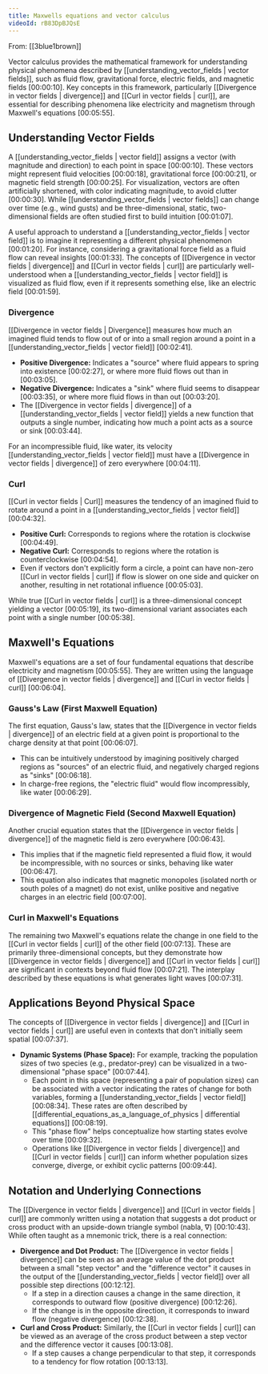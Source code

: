 ```yaml
---
title: Maxwells equations and vector calculus
videoId: rB83DpBJQsE
---
```


From: [[3blue1brown]] <br/> 

Vector calculus provides the mathematical framework for understanding physical phenomena described by [[understanding_vector_fields | vector fields]], such as fluid flow, gravitational force, electric fields, and magnetic fields <a class="yt-timestamp" data-t="00:00:10">[00:00:10]</a>. Key concepts in this framework, particularly [[Divergence in vector fields | divergence]] and [[Curl in vector fields | curl]], are essential for describing phenomena like electricity and magnetism through Maxwell's equations <a class="yt-timestamp" data-t="00:05:55">[00:05:55]</a>.

## Understanding Vector Fields
A [[understanding_vector_fields | vector field]] assigns a vector (with magnitude and direction) to each point in space <a class="yt-timestamp" data-t="00:00:10">[00:00:10]</a>. These vectors might represent fluid velocities <a class="yt-timestamp" data-t="00:00:18">[00:00:18]</a>, gravitational force <a class="yt-timestamp" data-t="00:00:21">[00:00:21]</a>, or magnetic field strength <a class="yt-timestamp" data-t="00:00:25">[00:00:25]</a>. For visualization, vectors are often artificially shortened, with color indicating magnitude, to avoid clutter <a class="yt-timestamp" data-t="00:00:30">[00:00:30]</a>. While [[understanding_vector_fields | vector fields]] can change over time (e.g., wind gusts) and be three-dimensional, static, two-dimensional fields are often studied first to build intuition <a class="yt-timestamp" data-t="00:01:07">[00:01:07]</a>.

A useful approach to understand a [[understanding_vector_fields | vector field]] is to imagine it representing a different physical phenomenon <a class="yt-timestamp" data-t="00:01:20">[00:01:20]</a>. For instance, considering a gravitational force field as a fluid flow can reveal insights <a class="yt-timestamp" data-t="00:01:33">[00:01:33]</a>. The concepts of [[Divergence in vector fields | divergence]] and [[Curl in vector fields | curl]] are particularly well-understood when a [[understanding_vector_fields | vector field]] is visualized as fluid flow, even if it represents something else, like an electric field <a class="yt-timestamp" data-t="00:01:59">[00:01:59]</a>.

### Divergence
[[Divergence in vector fields | Divergence]] measures how much an imagined fluid tends to flow out of or into a small region around a point in a [[understanding_vector_fields | vector field]] <a class="yt-timestamp" data-t="00:02:41">[00:02:41]</a>.
*   **Positive Divergence:** Indicates a "source" where fluid appears to spring into existence <a class="yt-timestamp" data-t="00:02:27">[00:02:27]</a>, or where more fluid flows out than in <a class="yt-timestamp" data-t="00:03:05">[00:03:05]</a>.
*   **Negative Divergence:** Indicates a "sink" where fluid seems to disappear <a class="yt-timestamp" data-t="00:03:35">[00:03:35]</a>, or where more fluid flows in than out <a class="yt-timestamp" data-t="00:03:20">[00:03:20]</a>.
*   The [[Divergence in vector fields | divergence]] of a [[understanding_vector_fields | vector field]] yields a new function that outputs a single number, indicating how much a point acts as a source or sink <a class="yt-timestamp" data-t="00:03:44">[00:03:44]</a>.

For an incompressible fluid, like water, its velocity [[understanding_vector_fields | vector field]] must have a [[Divergence in vector fields | divergence]] of zero everywhere <a class="yt-timestamp" data-t="00:04:11">[00:04:11]</a>.

### Curl
[[Curl in vector fields | Curl]] measures the tendency of an imagined fluid to rotate around a point in a [[understanding_vector_fields | vector field]] <a class="yt-timestamp" data-t="00:04:32">[00:04:32]</a>.
*   **Positive Curl:** Corresponds to regions where the rotation is clockwise <a class="yt-timestamp" data-t="00:04:49">[00:04:49]</a>.
*   **Negative Curl:** Corresponds to regions where the rotation is counterclockwise <a class="yt-timestamp" data-t="00:04:54">[00:04:54]</a>.
*   Even if vectors don't explicitly form a circle, a point can have non-zero [[Curl in vector fields | curl]] if flow is slower on one side and quicker on another, resulting in net rotational influence <a class="yt-timestamp" data-t="00:05:03">[00:05:03]</a>.

While true [[Curl in vector fields | curl]] is a three-dimensional concept yielding a vector <a class="yt-timestamp" data-t="00:05:19">[00:05:19]</a>, its two-dimensional variant associates each point with a single number <a class="yt-timestamp" data-t="00:05:38">[00:05:38]</a>.

## Maxwell's Equations
Maxwell's equations are a set of four fundamental equations that describe electricity and magnetism <a class="yt-timestamp" data-t="00:05:55">[00:05:55]</a>. They are written using the language of [[Divergence in vector fields | divergence]] and [[Curl in vector fields | curl]] <a class="yt-timestamp" data-t="00:06:04">[00:06:04]</a>.

### Gauss's Law (First Maxwell Equation)
The first equation, Gauss's law, states that the [[Divergence in vector fields | divergence]] of an electric field at a given point is proportional to the charge density at that point <a class="yt-timestamp" data-t="00:06:07">[00:06:07]</a>.
*   This can be intuitively understood by imagining positively charged regions as "sources" of an electric fluid, and negatively charged regions as "sinks" <a class="yt-timestamp" data-t="00:06:18">[00:06:18]</a>.
*   In charge-free regions, the "electric fluid" would flow incompressibly, like water <a class="yt-timestamp" data-t="00:06:29">[00:06:29]</a>.

### Divergence of Magnetic Field (Second Maxwell Equation)
Another crucial equation states that the [[Divergence in vector fields | divergence]] of the magnetic field is zero everywhere <a class="yt-timestamp" data-t="00:06:43">[00:06:43]</a>.
*   This implies that if the magnetic field represented a fluid flow, it would be incompressible, with no sources or sinks, behaving like water <a class="yt-timestamp" data-t="00:06:47">[00:06:47]</a>.
*   This equation also indicates that magnetic monopoles (isolated north or south poles of a magnet) do not exist, unlike positive and negative charges in an electric field <a class="yt-timestamp" data-t="00:07:00">[00:07:00]</a>.

### Curl in Maxwell's Equations
The remaining two Maxwell's equations relate the change in one field to the [[Curl in vector fields | curl]] of the other field <a class="yt-timestamp" data-t="00:07:13">[00:07:13]</a>. These are primarily three-dimensional concepts, but they demonstrate how [[Divergence in vector fields | divergence]] and [[Curl in vector fields | curl]] are significant in contexts beyond fluid flow <a class="yt-timestamp" data-t="00:07:21">[00:07:21]</a>. The interplay described by these equations is what generates light waves <a class="yt-timestamp" data-t="00:07:31">[00:07:31]</a>.

## Applications Beyond Physical Space
The concepts of [[Divergence in vector fields | divergence]] and [[Curl in vector fields | curl]] are useful even in contexts that don't initially seem spatial <a class="yt-timestamp" data-t="00:07:37">[00:07:37]</a>.
*   **Dynamic Systems (Phase Space):** For example, tracking the population sizes of two species (e.g., predator-prey) can be visualized in a two-dimensional "phase space" <a class="yt-timestamp" data-t="00:07:44">[00:07:44]</a>.
    *   Each point in this space (representing a pair of population sizes) can be associated with a vector indicating the rates of change for both variables, forming a [[understanding_vector_fields | vector field]] <a class="yt-timestamp" data-t="00:08:34">[00:08:34]</a>. These rates are often described by [[differential_equations_as_a_language_of_physics | differential equations]] <a class="yt-timestamp" data-t="00:08:19">[00:08:19]</a>.
    *   This "phase flow" helps conceptualize how starting states evolve over time <a class="yt-timestamp" data-t="00:09:32">[00:09:32]</a>.
    *   Operations like [[Divergence in vector fields | divergence]] and [[Curl in vector fields | curl]] can inform whether population sizes converge, diverge, or exhibit cyclic patterns <a class="yt-timestamp" data-t="00:09:44">[00:09:44]</a>.

## Notation and Underlying Connections
The [[Divergence in vector fields | divergence]] and [[Curl in vector fields | curl]] are commonly written using a notation that suggests a dot product or cross product with an upside-down triangle symbol (nabla, $\nabla$) <a class="yt-timestamp" data-t="00:10:43">[00:10:43]</a>. While often taught as a mnemonic trick, there is a real connection:
*   **Divergence and Dot Product:** The [[Divergence in vector fields | divergence]] can be seen as an average value of the dot product between a small "step vector" and the "difference vector" it causes in the output of the [[understanding_vector_fields | vector field]] over all possible step directions <a class="yt-timestamp" data-t="00:12:12">[00:12:12]</a>.
    *   If a step in a direction causes a change in the same direction, it corresponds to outward flow (positive divergence) <a class="yt-timestamp" data-t="00:12:26">[00:12:26]</a>.
    *   If the change is in the opposite direction, it corresponds to inward flow (negative divergence) <a class="yt-timestamp" data-t="00:12:38">[00:12:38]</a>.
*   **Curl and Cross Product:** Similarly, the [[Curl in vector fields | curl]] can be viewed as an average of the cross product between a step vector and the difference vector it causes <a class="yt-timestamp" data-t="00:13:08">[00:13:08]</a>.
    *   If a step causes a change perpendicular to that step, it corresponds to a tendency for flow rotation <a class="yt-timestamp" data-t="00:13:13">[00:13:13]</a>.